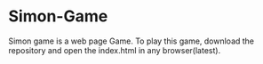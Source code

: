 # Simon-Game
Simon game is a web page Game.
To play this game, download the repository and open the index.html in any browser(latest).
